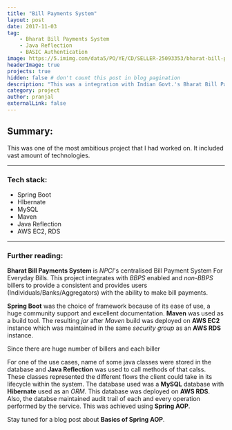 ```yaml
---
title: "Bill Payments System"
layout: post
date: 2017-11-03
tag: 
    - Bharat Bill Payments System
    - Java Reflection
    - BASIC Authentication
image: https://5.imimg.com/data5/PO/YE/CD/SELLER-25093353/bharat-bill-payment-services-500x500.jpg
headerImage: true
projects: true
hidden: false # don't count this post in blog pagination
description: "This was a integration with Indian Govt.'s Bharat Bill Payments Plaltform."
category: project
author: pranjal
externalLink: false
---
```


## Summary:
This was one of the most ambitious project that I had worked on. It included vast amount of technologies.

---

### Tech stack:
* Spring Boot
* HIbernate
* MySQL
* Maven
* Java Reflection
* AWS EC2, RDS
---

### Further reading:
**Bharat Bill Payments System** is *NPCI*'s centralised Bill Payment System For Everyday Bills. This project integrates with *BBPS* enabled and *non-BBPS* billers to provide a consistent and provides users (Individuals/Banks/Aggregators) with the ability to make bill payments.

**Spring Boot** was the choice of framework because of its ease of use, a huge community support and excellent documentation. **Maven** was used as a build tool. The resulting *jar* after *Maven* build was deployed on **AWS EC2** instance which was maintained in the same *security group* as an **AWS RDS** instance.

Since there are huge number of billers and each biller

For one of the use cases, name of some java classes were stored in the database and **Java Reflection** was used to call methods of that calss. These classes represented the different flows the client could take in its lifecycle within the system. The database used was a **MySQL** database with **Hibernate** used as an *ORM*. This database was deployed on **AWS RDS**. Also, the databse maintained audit trail of each and every operation performed by the service. This was achieved using **Spring AOP**.

Stay tuned for a blog post about **Basics of Spring AOP**.